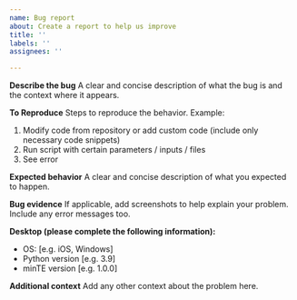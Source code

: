 ```yaml
---
name: Bug report
about: Create a report to help us improve
title: ''
labels: ''
assignees: ''

---
```


**Describe the bug**
A clear and concise description of what the bug is and the context where it appears. 

**To Reproduce**
Steps to reproduce the behavior. Example:
1. Modify code from repository or add custom code (include only necessary code snippets) 
2. Run script with certain parameters / inputs / files 
3. See error 

**Expected behavior**
A clear and concise description of what you expected to happen.

**Bug evidence**
If applicable, add screenshots to help explain your problem. Include any error messages too.

**Desktop (please complete the following information):**
 - OS: [e.g. iOS, Windows]
 - Python version [e.g. 3.9]
 - minTE version [e.g. 1.0.0]

**Additional context**
Add any other context about the problem here.
